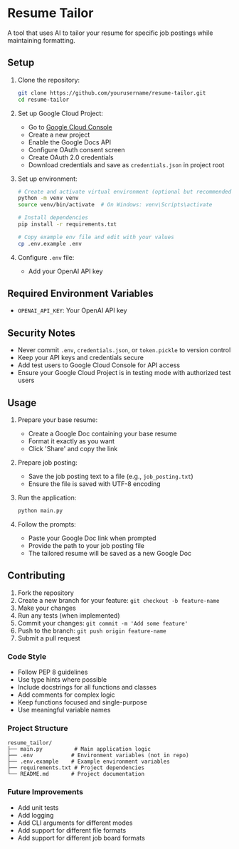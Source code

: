 # Resume Tailor

A tool that uses AI to tailor your resume for specific job postings while maintaining formatting.

## Setup

1. Clone the repository:
   ```bash
   git clone https://github.com/yourusername/resume-tailor.git
   cd resume-tailor
   ```

2. Set up Google Cloud Project:
   - Go to [Google Cloud Console](https://console.cloud.google.com)
   - Create a new project
   - Enable the Google Docs API
   - Configure OAuth consent screen
   - Create OAuth 2.0 credentials
   - Download credentials and save as `credentials.json` in project root

3. Set up environment:
   ```bash
   # Create and activate virtual environment (optional but recommended)
   python -m venv venv
   source venv/bin/activate  # On Windows: venv\Scripts\activate
   
   # Install dependencies
   pip install -r requirements.txt
   
   # Copy example env file and edit with your values
   cp .env.example .env
   ```

4. Configure `.env` file:
   - Add your OpenAI API key

## Required Environment Variables

- `OPENAI_API_KEY`: Your OpenAI API key

## Security Notes

- Never commit `.env`, `credentials.json`, or `token.pickle` to version control
- Keep your API keys and credentials secure
- Add test users to Google Cloud Console for API access
- Ensure your Google Cloud Project is in testing mode with authorized test users

## Usage

1. Prepare your base resume:
   - Create a Google Doc containing your base resume
   - Format it exactly as you want
   - Click 'Share' and copy the link

2. Prepare job posting:
   - Save the job posting text to a file (e.g., `job_posting.txt`)
   - Ensure the file is saved with UTF-8 encoding

3. Run the application:
   ```bash
   python main.py
   ```

4. Follow the prompts:
   - Paste your Google Doc link when prompted
   - Provide the path to your job posting file
   - The tailored resume will be saved as a new Google Doc

## Contributing

1. Fork the repository
2. Create a new branch for your feature: `git checkout -b feature-name`
3. Make your changes
4. Run any tests (when implemented)
5. Commit your changes: `git commit -m 'Add some feature'`
6. Push to the branch: `git push origin feature-name`
7. Submit a pull request

### Code Style

- Follow PEP 8 guidelines
- Use type hints where possible
- Include docstrings for all functions and classes
- Add comments for complex logic
- Keep functions focused and single-purpose
- Use meaningful variable names

### Project Structure

```
resume_tailor/
├── main.py          # Main application logic
├── .env            # Environment variables (not in repo)
├── .env.example    # Example environment variables
├── requirements.txt # Project dependencies
└── README.md       # Project documentation
```

### Future Improvements

- Add unit tests
- Add logging
- Add CLI arguments for different modes
- Add support for different file formats
- Add support for different job board formats